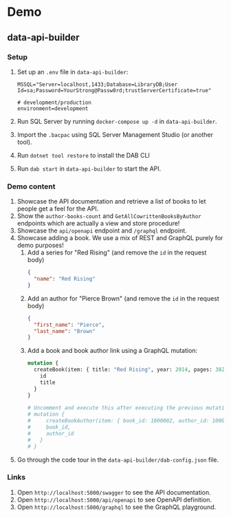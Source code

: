 # Demo

## data-api-builder

### Setup
1. Set up an `.env` file in `data-api-builder`:

    ```
    MSSQL="Server=localhost,1433;Database=LibraryDB;User Id=sa;Password=YourStrong@Passw0rd;trustServerCertificate=true"

    # development/production
    environment=development
    ```
2. Run SQL Server by running `docker-compose up -d` in `data-api-builder`.
3. Import the `.bacpac` using SQL Server Management Studio (or another tool).
4. Run `dotnet tool restore` to install the DAB CLI
5. Run `dab start` in `data-api-builder` to start the API.

### Demo content
1. Showcase the API documentation and retrieve a list of books to let people get a feel for the API.
2. Show the `author-books-count` and `GetAllCowrittenBooksByAuthor` endpoints which are actually a view and store procedure!
3. Showcase the `api/openapi` endpoint and `/graphql` endpoint.
4. Showcase adding a book. We use a mix of REST and GraphQL purely for demo purposes!
   1. Add a series for "Red Rising" (and remove the `id` in the request body)
      ```json
      {
        "name": "Red Rising"
      }
      ```
   2. Add an author for "Pierce Brown" (and remove the `id` in the request body)
      ```json
      {
        "first_name": "Pierce",
        "last_name": "Brown"
      }
      ```
   3. Add a book and book author link using a GraphQL mutation: 
      ```graphql
      mutation {
        createBook(item: { title: "Red Rising", year: 2014, pages: 382, series_id: 1000000 }) {
          id
          title
        }
      }
  
      # Uncomment and execute this after executing the previous mutation
      # mutation {
      #     createBookAuthor(item: { book_id: 1000002, author_id: 1000001, author_type_id: 2000  }) { 
      #     book_id,
      #     author_id 
      #   }
      # }
      ```
5. Go through the code tour in the `data-api-builder/dab-config.json` file.

### Links
1. Open `http://localhost:5000/swagger` to see the API documentation.
2. Open `http://localhost:5000/api/openapi` to see OpenAPI definition.
3. Open `http://localhost:5000/graphql` to see the GraphQL playground.
